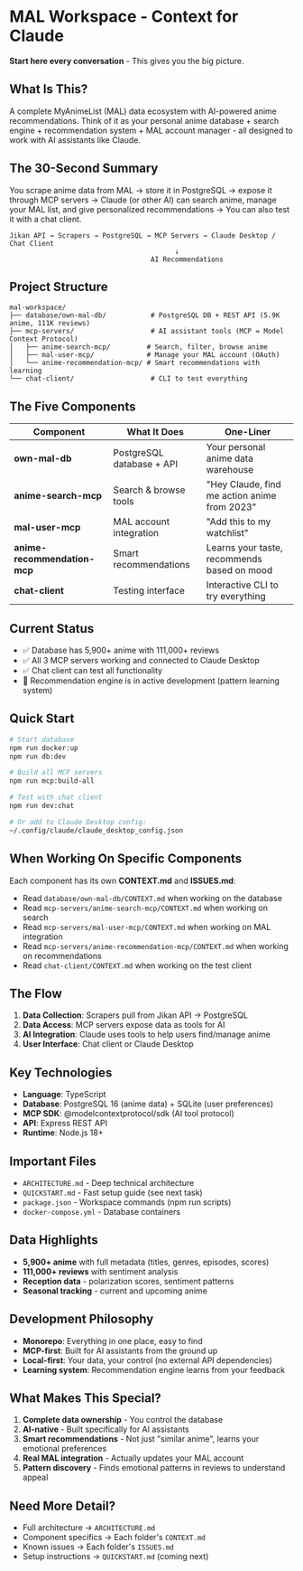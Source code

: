 # MAL Workspace - Context for Claude

**Start here every conversation** - This gives you the big picture.

## What Is This?

A complete MyAnimeList (MAL) data ecosystem with AI-powered anime recommendations. Think of it as your personal anime database + search engine + recommendation system + MAL account manager - all designed to work with AI assistants like Claude.

## The 30-Second Summary

You scrape anime data from MAL → store it in PostgreSQL → expose it through MCP servers → Claude (or other AI) can search anime, manage your MAL list, and give personalized recommendations → You can also test it with a chat client.

```
Jikan API → Scrapers → PostgreSQL → MCP Servers → Claude Desktop / Chat Client
                                         ↓
                                   AI Recommendations
```

## Project Structure

```
mal-workspace/
├── database/own-mal-db/           # PostgreSQL DB + REST API (5.9K anime, 111K reviews)
├── mcp-servers/                   # AI assistant tools (MCP = Model Context Protocol)
│   ├── anime-search-mcp/         # Search, filter, browse anime
│   ├── mal-user-mcp/             # Manage your MAL account (OAuth)
│   └── anime-recommendation-mcp/ # Smart recommendations with learning
└── chat-client/                   # CLI to test everything
```

## The Five Components

| Component | What It Does | One-Liner |
|-----------|-------------|-----------|
| **own-mal-db** | PostgreSQL database + API | Your personal anime data warehouse |
| **anime-search-mcp** | Search & browse tools | "Hey Claude, find me action anime from 2023" |
| **mal-user-mcp** | MAL account integration | "Add this to my watchlist" |
| **anime-recommendation-mcp** | Smart recommendations | Learns your taste, recommends based on mood |
| **chat-client** | Testing interface | Interactive CLI to try everything |

## Current Status

- ✅ Database has 5,900+ anime with 111,000+ reviews
- ✅ All 3 MCP servers working and connected to Claude Desktop
- ✅ Chat client can test all functionality
- 🔨 Recommendation engine is in active development (pattern learning system)

## Quick Start

```bash
# Start database
npm run docker:up
npm run db:dev

# Build all MCP servers
npm run mcp:build-all

# Test with chat client
npm run dev:chat

# Or add to Claude Desktop config:
~/.config/claude/claude_desktop_config.json
```

## When Working On Specific Components

Each component has its own **CONTEXT.md** and **ISSUES.md**:

- Read `database/own-mal-db/CONTEXT.md` when working on the database
- Read `mcp-servers/anime-search-mcp/CONTEXT.md` when working on search
- Read `mcp-servers/mal-user-mcp/CONTEXT.md` when working on MAL integration
- Read `mcp-servers/anime-recommendation-mcp/CONTEXT.md` when working on recommendations
- Read `chat-client/CONTEXT.md` when working on the test client

## The Flow

1. **Data Collection**: Scrapers pull from Jikan API → PostgreSQL
2. **Data Access**: MCP servers expose data as tools for AI
3. **AI Integration**: Claude uses tools to help users find/manage anime
4. **User Interface**: Chat client or Claude Desktop

## Key Technologies

- **Language**: TypeScript
- **Database**: PostgreSQL 16 (anime data) + SQLite (user preferences)
- **MCP SDK**: @modelcontextprotocol/sdk (AI tool protocol)
- **API**: Express REST API
- **Runtime**: Node.js 18+

## Important Files

- `ARCHITECTURE.md` - Deep technical architecture
- `QUICKSTART.md` - Fast setup guide (see next task)
- `package.json` - Workspace commands (npm run scripts)
- `docker-compose.yml` - Database containers

## Data Highlights

- **5,900+ anime** with full metadata (titles, genres, episodes, scores)
- **111,000+ reviews** with sentiment analysis
- **Reception data** - polarization scores, sentiment patterns
- **Seasonal tracking** - current and upcoming anime

## Development Philosophy

- **Monorepo**: Everything in one place, easy to find
- **MCP-first**: Built for AI assistants from the ground up
- **Local-first**: Your data, your control (no external API dependencies)
- **Learning system**: Recommendation engine learns from your feedback

## What Makes This Special?

1. **Complete data ownership** - You control the database
2. **AI-native** - Built specifically for AI assistants
3. **Smart recommendations** - Not just "similar anime", learns your emotional preferences
4. **Real MAL integration** - Actually updates your MAL account
5. **Pattern discovery** - Finds emotional patterns in reviews to understand appeal

## Need More Detail?

- Full architecture → `ARCHITECTURE.md`
- Component specifics → Each folder's `CONTEXT.md`
- Known issues → Each folder's `ISSUES.md`
- Setup instructions → `QUICKSTART.md` (coming next)
